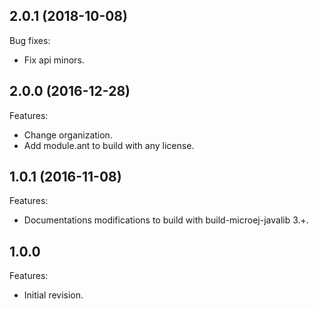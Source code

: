 ## 2.0.1 (2018-10-08)

Bug fixes:

  - Fix api minors.
  
## 2.0.0 (2016-12-28)
Features:
  - Change organization.
  - Add module.ant to build with any license.

## 1.0.1 (2016-11-08)
Features:
  - Documentations modifications to build with build-microej-javalib 3.+.
  
## 1.0.0
Features:
  - Initial revision.
 
<!--
	Copyright 2016-2019 MicroEJ Corp. All rights reserved.
    For demonstration purpose only.
    MicroEJ Corp. PROPRIETARY. Use is subject to license terms.
-->